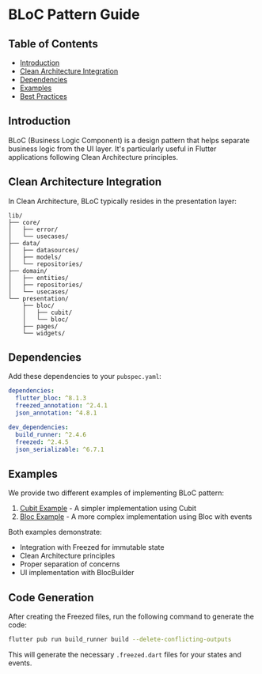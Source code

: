 # BLoC Pattern Guide

## Table of Contents
- [Introduction](#introduction)
- [Clean Architecture Integration](#clean-architecture-integration)
- [Dependencies](#dependencies)
- [Examples](#examples)
- [Best Practices](#best-practices)

## Introduction

BLoC (Business Logic Component) is a design pattern that helps separate business logic from the UI layer. It's particularly useful in Flutter applications following Clean Architecture principles.

## Clean Architecture Integration

In Clean Architecture, BLoC typically resides in the presentation layer:

```
lib/
├── core/
│   ├── error/
│   └── usecases/
├── data/
│   ├── datasources/
│   ├── models/
│   └── repositories/
├── domain/
│   ├── entities/
│   ├── repositories/
│   └── usecases/
└── presentation/
    ├── bloc/
    │   ├── cubit/
    │   └── bloc/
    ├── pages/
    └── widgets/
```

## Dependencies

Add these dependencies to your `pubspec.yaml`:

```yaml
dependencies:
  flutter_bloc: ^8.1.3
  freezed_annotation: ^2.4.1
  json_annotation: ^4.8.1

dev_dependencies:
  build_runner: ^2.4.6
  freezed: ^2.4.5
  json_serializable: ^6.7.1
```

## Examples

We provide two different examples of implementing BLoC pattern:

1. [Cubit Example](cubit_example.md) - A simpler implementation using Cubit
2. [Bloc Example](bloc_example.md) - A more complex implementation using Bloc with events

Both examples demonstrate:
- Integration with Freezed for immutable state
- Clean Architecture principles
- Proper separation of concerns
- UI implementation with BlocBuilder

## Code Generation

After creating the Freezed files, run the following command to generate the code:

```bash
flutter pub run build_runner build --delete-conflicting-outputs
```

This will generate the necessary `.freezed.dart` files for your states and events. 